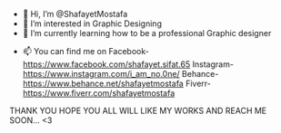 - 👋 Hi, I’m @ShafayetMostafa
- 👀 I’m interested in Graphic Designing
- 🌱 I’m currently learning how to be a professional Graphic designer
<!--- 💞️ I’m looking to collaborate on ...
--->
- 📫 You can find me on
Facebook- https://www.facebook.com/shafayet.sifat.65
Instagram- https://www.instagram.com/i_am_no.0ne/
Behance- https://www.behance.net/shafayetmostafa
Fiverr- https://www.fiverr.com/shafayetmostafa

THANK YOU HOPE YOU ALL WILL LIKE MY WORKS AND REACH ME SOON... <3


<!---
ShafayetMostafa/ShafayetMostafa is a ✨ special ✨ repository because its `README.md` (this file) appears on your GitHub profile.
You can click the Preview link to take a look at your changes.
--->
